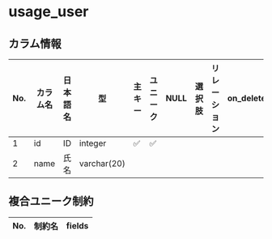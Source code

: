 # usage_user

## カラム情報

| No. | カラム名 | 日本語名 | 型 | 主キー | ユニーク | NULL | 選択肢 | リレーション | on_delete | 補足 |
|---|---|---|---|---|---|---|---|---|---|---|
| 1 | id | ID | integer | ✅ | ✅ |  |  |  |  |  |
| 2 | name | 氏名 | varchar(20) |  |  |  |  |  |  |  |
## 複合ユニーク制約

| No. | 制約名 | fields |
|---|---|---|
